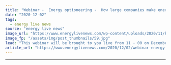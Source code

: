 ```yaml
---
title: "Webinar -  Energy optioneering -  How large companies make energy projects work commercially"
date: "2020-12-02"
tags: 
  - energy live news
source: "energy live news"
image_url: "https://www.energylivenews.com/wp-content/uploads/2020/11/karthik-suresh-no-blurb.jpg"
image_fp: "/assets/img/post_thumbnails/59.jpg"
lead: "This webinar will be brought to you live from 11 - 00 on December 3rd"
article_url: "https://www.energylivenews.com/2020/12/02/webinar-energy-optioneering-how-large-companies-make-energy-projects-work-commercially/"
---
```


---
